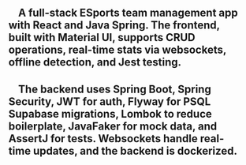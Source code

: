 ## <ul>&nbsp; &nbsp; A full-stack ESports team management app with React and Java Spring. The frontend, built with Material UI, supports CRUD operations, real-time stats via websockets, offline detection, and Jest testing. 
## <ul>&nbsp; &nbsp; The backend uses Spring Boot, Spring Security, JWT for auth, Flyway for PSQL Supabase migrations, Lombok to reduce boilerplate, JavaFaker for mock data, and AssertJ for tests. Websockets handle real-time updates, and the backend is dockerized.
